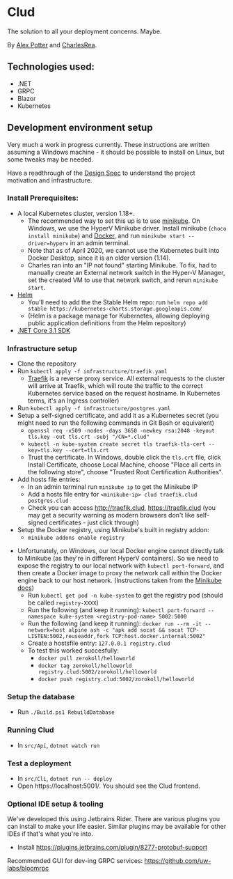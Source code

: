 # Clud

The solution to all your deployment concerns. Maybe.

By [Alex Potter](https://github.com/AlexJPotter) and [CharlesRea](https://github.com/CharlesRea).

## Technologies used:
* .NET
* GRPC
* Blazor
* Kubernetes

## Development environment setup

Very much a work in progress currently. These instructions are written assuming a Windows machine - it should
be possible to install on Linux, but some tweaks may be needed.

Have a readthrough of the [Design Spec](./docs/01_DesignSpec.md) to understand the project motivation and infrastructure.

### Install Prerequisites:
* A local Kubernetes cluster, version 1.18+. 
  * The recommended way to set this up is to use [minikube](https://minikube.sigs.k8s.io/docs/start/).
    On Windows, we use the HyperV Minikube driver. Install minikube (`choco install minikube`) and [Docker](https://docs.docker.com/get-docker/), 
    and run `minikube start --driver=hyperv` in an admin terminal.
  * Note that as of April 2020, we cannot use the Kubernetes built into Docker Desktop,
    since it is an older version (1.14).
  * Charles ran into an "IP not found" starting Minikube. To fix, had to manually create an External network switch
    in the Hyper-V Manager, set the created VM to use that network switch, and rerun `minikube start`.
* [Helm](https://helm.sh/docs/intro/install/)
  * You'll need to add the the Stable Helm repo: run `helm repo add stable https://kubernetes-charts.storage.googleapis.com/`
  * (Helm is a package manage for Kubernetes, allowing deploying public application definitions from the Helm repository)
* [.NET Core 3.1 SDK](https://dotnet.microsoft.com/download)

### Infrastructure setup
* Clone the repository
* Run `kubectl apply -f infrastructure/traefik.yaml`
  * [Traefik](https://docs.traefik.io/) is a reverse proxy service. All external requests to the cluster will arrive at
    Traefik, which will route the traffic to the correct Kubernetes service based on the request hostname. In Kubernetes
    terms, it's an Ingress controller)
* Run `kubectl apply -f infrastructure/postgres.yaml`
* Setup a self-signed certificate, and add it as a Kubernetes secret (you might need to run the following commands in Git Bash or equivalent)
  * `openssl req -x509 -nodes -days 3650 -newkey rsa:2048 -keyout tls.key -out tls.crt -subj "/CN=*.clud"`
  * `kubectl -n kube-system create secret tls traefik-tls-cert --key=tls.key --cert=tls.crt`
  * Trust the certificate. In Windows, double click the `tls.crt` file, click Install Certificate, choose Local Machine, choose
    "Place all certs in the following store", choose "Trusted Root Certification Authorities".
* Add hosts file entries:
  * In an admin terminal run `minikube ip` to get the Minikube IP
  * Add a hosts file entry for `<minikube-ip> clud traefik.clud postgres.clud`
  * Check you can access http://traefik.clud,  https://traefik.clud (you may get a security warning as modern browsers don't like self-signed certificates - just click through)
* Setup the Docker registry, using Minikube's built in registry addon:
  * `minikube addons enable registry`
<!-- TODO Investigate if there's a nicer way to do this -->
* Unfortunately, on Windows, our local Docker engine cannot directly talk to Minikube (as they're in different HyperV
  containers). So we need to expose the registry to our local network with `kubectl port-forward`, and then create a
  Docker image to proxy the network call within the Docker engine back to our host network. (Instructions taken from the 
  [Minikube docs](https://minikube.sigs.k8s.io/docs/handbook/registry/))
  * Run `kubectl get pod -n kube-system` to get the registry pod (should be called `registry-XXXX`)
  * Run the following (and keep it running): `kubectl port-forward --namespace kube-system <registry-pod-name> 5002:5000`
  * Run the following (and keep it running): `docker run --rm -it --network=host alpine ash -c "apk add socat && socat TCP-LISTEN:5002,reuseaddr,fork TCP:host.docker.internal:5002"`
  * Create a hostsfile entry: `127.0.0.1 registry.clud`
  * To test this worked succesfully:
    * `docker pull zerokoll/helloworld`
    * `docker tag zerokoll/helloworld  registry.clud:5002/zorokoll/helloworld`
    * `docker push registry.clud:5002/zorokoll/helloworld`

### Setup the database
* Run `./Build.ps1 RebuildDatabase`

### Running Clud
* In `src/Api`, `dotnet watch run`

### Test a deployment
* In `src/Cli`, `dotnet run -- deploy`
* Open https://localhost:5001/. You should see the Clud frontend.

### Optional IDE setup & tooling
We've developed this using Jetbrains Rider. There are various plugins you can install to make your life easier. Similar
plugins may be available for other IDEs if that's what you're into.
* Install https://plugins.jetbrains.com/plugin/8277-protobuf-support

Recommended GUI for dev-ing GRPC services: https://github.com/uw-labs/bloomrpc
